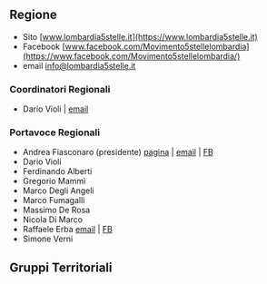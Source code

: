 ## Regione
- Sito [www.lombardia5stelle.it](https://www.lombardia5stelle.it)
- Facebook [www.facebook.com/Movimento5stellelombardia](https://www.facebook.com/Movimento5stellelombardia/)
- email [info@lombardia5stelle.it](mailto:info@lombardia5stelle.it)

### Coordinatori Regionali
- Dario Violi | [email](mailto:)

### Portavoce Regionali
- Andrea Fiasconaro (presidente) [pagina](https://www.lombardia5stelle.it/2020/02/24/andrea-fiasconaro/) | [email](mailto:andrea.fiasconaro@consiglio.regione.lombardia.it) | [FB](https://www.facebook.com/AFiasconaro/)
- Dario Violi
- Ferdinando Alberti
- Gregorio Mammì
- Marco Degli Angeli
- Marco Fumagalli
- Massimo De Rosa
- Nicola Di Marco
- Raffaele Erba [email](mailto:raffaele.erba@consiglio.regione.lombardia.it) | [FB](https://www.facebook.com/RaffaeleErbaLombardiaM5S/)
- Simone Verni

## Gruppi Territoriali
